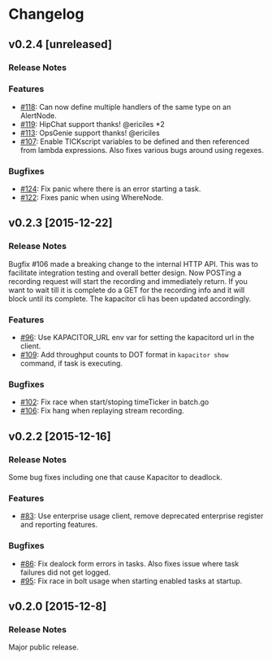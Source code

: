 # Changelog

## v0.2.4 [unreleased]

### Release Notes

### Features
- [#118](https://github.com/influxdb/kapacitor/issues/118): Can now define multiple handlers of the same type on an AlertNode.
- [#119](https://github.com/influxdb/kapacitor/issues/119): HipChat support thanks! @ericiles *2
- [#113](https://github.com/influxdb/kapacitor/issues/113): OpsGenie support thanks! @ericiles
- [#107](https://github.com/influxdb/kapacitor/issues/107): Enable TICKscript variables to be defined and then referenced from lambda expressions.
        Also fixes various bugs around using regexes.

### Bugfixes
- [#124](https://github.com/influxdb/kapacitor/issues/124): Fix panic where there is an error starting a task.
- [#122](https://github.com/influxdb/kapacitor/issues/122): Fixes panic when using WhereNode.

## v0.2.3 [2015-12-22]

### Release Notes

Bugfix #106 made a breaking change to the internal HTTP API. This was to facilitate integration testing and overall better design.
Now POSTing a recording request will start the recording and immediately return. If you want to wait till it is complete do
a GET for the recording info and it will block until its complete. The kapacitor cli has been updated accordingly.

### Features
- [#96](https://github.com/influxdb/kapacitor/issues/96): Use KAPACITOR_URL env var for setting the kapacitord url in the client.
- [#109](https://github.com/influxdb/kapacitor/pull/109): Add throughput counts to DOT format in `kapacitor show` command, if task is executing.

### Bugfixes
- [#102](https://github.com/influxdb/kapacitor/issues/102): Fix race when start/stoping timeTicker in batch.go
- [#106](https://github.com/influxdb/kapacitor/pull/106): Fix hang when replaying stream recording.


## v0.2.2 [2015-12-16]

### Release Notes

Some bug fixes including one that cause Kapacitor to deadlock.

### Features
- [#83](https://github.com/influxdb/kapacitor/pull/83): Use enterprise usage client, remove deprecated enterprise register and reporting features.

### Bugfixes

- [#86](https://github.com/influxdb/kapacitor/issues/86): Fix dealock form errors in tasks. Also fixes issue where task failures did not get logged.
- [#95](https://github.com/influxdb/kapacitor/pull/95): Fix race in bolt usage when starting enabled tasks at startup.

## v0.2.0 [2015-12-8]

### Release Notes

Major public release.



